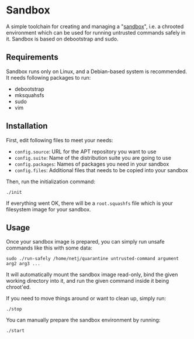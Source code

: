 Sandbox
=======
A simple toolchain for creating and managing a "[sandbox][]", i.e. a chrooted
environment which can be used for running untrusted commands safely in it.
Sandbox is based on debootstrap and sudo.

[sandbox]: http://en.wikipedia.org/wiki/Sandbox_(computer_security)

Requirements
------------
Sandbox runs only on Linux, and a Debian-based system is recommended.  It needs
following packages to run:

 * debootstrap
 * mksquahsfs
 * sudo
 * vim


Installation
------------
First, edit following files to meet your needs:

 * `config.source`: URL for the APT repository you want to use
 * `config.suite`: Name of the distribution suite you are going to use
 * `config.packages`: Names of packages you need in your sandbox
 * `config.files`: Additional files that needs to be copied into your sandbox

Then, run the initialization command:

    ./init

If everything went OK, there will be a `root.squashfs` file which is your
filesystem image for your sandbox.


Usage
-----
Once your sandbox image is prepared, you can simply run unsafe commands like
this with some data:

    sudo ./run-safely /home/netj/quarantine untrusted-command argument arg2 arg3 ...

It will automatically mount the sandbox image read-only, bind the given
working directory into it, and run the given command inside it being chroot'ed.

If you need to move things around or want to clean up, simply run:

    ./stop

You can manually prepare the sandbox environment by running:

    ./start

